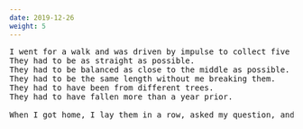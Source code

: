 ```yaml
---
date: 2019-12-26
weight: 5
---
```


<pre class="verse">I went for a walk and was driven by impulse to collect five sticks.
They had to be as straight as possible.
They had to be balanced as close to the middle as possible.
They had to be the same length without me breaking them.
They had to have been from different trees.
They had to have fallen more than a year prior.

When I got home, I lay them in a row, asked my question, and, one by one, broke them in half.</pre>
